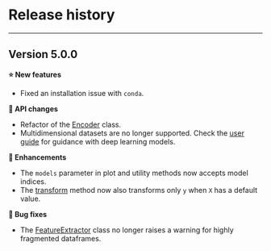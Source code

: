 # Release history
-----------------

<a name="v500"></a>
## Version 5.0.0

**:star: New features**

* Fixed an installation issue with `conda`.

**:pencil: API changes**

* Refactor of the [Encoder](../../API/data_cleaning/encoder) class.
* Multidimensional datasets are no longer supported. Check the [user guide](../../user_guide/models/#deep-learning)
  for guidance with deep learning models.

**:rocket: Enhancements**

* The `models` parameter in plot and utility methods now accepts model indices.
* The [transform](../../API/predicting/transform) method now also transforms
  only `y` when `X` has a default value.

**:bug: Bug fixes**

* The [FeatureExtractor](../../API/feature_engineering/feature_extractor) class
  no longer raises a warning for highly fragmented dataframes.